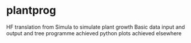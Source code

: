 # plantprog
HF translation from Simula to simulate plant growth
Basic data input and output  and tree programme achieved
python  plots achieved elsewhere
